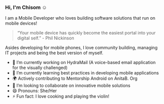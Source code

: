 ### Hi, I'm Chisom :relaxed:

I am a Mobile Developer who loves building software solutions that run on mobile devices!

> “Your mobile device has quickly become the easiest portal into your digital self.” - Phil Nickinson

Asides developing for mobile phones, I love community building, managing IT projects and being the best version of myself.

- 🔭 I’m currently working on HydraMail (A voice-based email application for the visually challenged)
- 🌱 I’m currently learning best practices in developing mobile applications
- :earth_africa: Actively contributing to Mentorship Android on AnitaB. Org
- 👯 I’m looking to collaborate on innovative mobile solutions
- 😄 Pronouns: She/Her
- ⚡ Fun fact: I love cooking and playing the violin!

